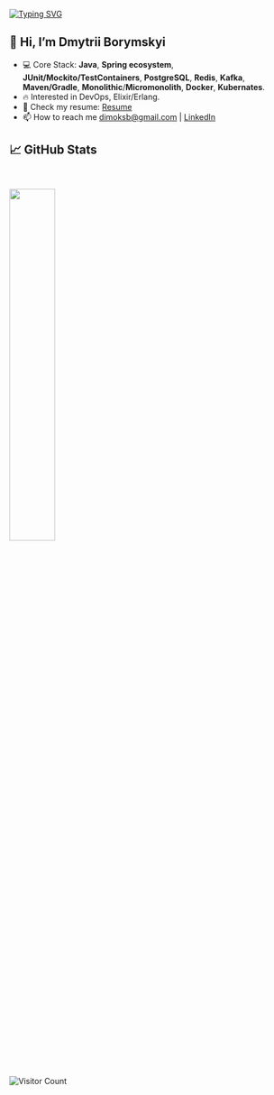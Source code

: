 [![Typing SVG](https://readme-typing-svg.herokuapp.com/?lines=Wake+up,+Neo...&font=Courier&color=7EEAF4)](https://git.io/typing-svg)

## 👋 Hi, I’m Dmytrii Borymskyi
- 💻 Core Stack: **Java**, **Spring ecosystem**, **JUnit/Mockito/TestContainers**, **PostgreSQL**, **Redis**, **Kafka**, **Maven/Gradle**, **Monolithic**/**Micromonolith**, **Docker**, **Kubernates**.
- 🔥 Interested in DevOps, Elixir/Erlang.
- 🤝 Check my resume: [Resume](https://docs.google.com/document/d/1cpE2EzklIZPjvHqXlAXjyRQZakr00b-YsHSDbNgOglc/edit?usp=sharing)
- 📫 How to reach me dimoksb@gmail.com | [LinkedIn](https://www.linkedin.com/in/borymskyi/)

## 📈 GitHub Stats

<br>
<p>
  <img width="40%" src="https://github-readme-stats.vercel.app/api/top-langs/?username=borymskyi&layout=compact&langs_count=10&hide_border=true&theme=radical&hide=sass,makefile,mustache,HTML,Shell" />
</p>

![Visitor Count](https://komarev.com/ghpvc/?username=borymskyi&style=flat-square&color=blueviolet)
